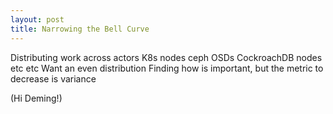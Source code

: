 ```yaml
---
layout: post
title: Narrowing the Bell Curve
---
```


Distributing work across actors
K8s nodes
ceph OSDs
CockroachDB nodes
etc etc
Want an even distribution
Finding how is important,
but the metric to decrease
is variance

(Hi Deming!)

